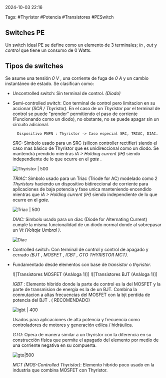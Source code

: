 2024-10-03 22:16

Tags: #Thyristor #Potencia #Transistores #PESwitch
 

## Switches PE

Un switch ideal PE se define como un elemento de 3 terminales; _in_ , _out_ y _control_ que tiene un consumo de 0 Watts.

## Tipos de switches

Se asume una tensión  _0 V_ , una corriente de fuga de _0 A_ y un cambio instantáneo de estado. Se clasifican como:
* Uncontrolled switch: Sin terminal de control. _(Diodo)_

* Semi-controlled switch: Con terminal de control pero limitacion en su accionar _(SCR / Thyristor)._
	En el caso de un _Thyristor_ por el terminal de control se puede "prender" permitiendo el paso de corriente (Funcionando como un diodo), no obstante, no se puede apagar sin un circuito adicional. 

		Dispositivo PNPN : Thyristor -> Caso especial SRC, TRIAC, DIAC.
	
	_SRC:_  Simbolo usado para un SRC (silicon controller rectifier) siendo el caso mas básico de Thyristor que es unidireccional como un diodo. Se mantendrá prendido mientras _iA > Holding current (iH)_ siendo independiente de lo que ocurre en el _gate_ . 
	
	![Thyristor | 500](Thyristor.jpeg)
	
	_TRIAC:_ Simbolo usado para un Triac (Triode for AC) modelado como 2 _Thyristors_  haciendo un dispositivo bidireccional de corriente para aplicaciones de baja potencia y fase unica manteniendo encendido mientras que _iA > Holding current (iH)_ siendo independiente de lo que ocurre en el _gate_. 
	
	![Triac | 500](Triac.jpeg) 

	_DIAC:_ Simbolo usado para un diac (Diode for Alternating Current) cumple la misma funcionalidad de un diodo normal donde al sobrepasar un _Vt (Voltaje Umbral )_.
	
	![Diac](DIAC.jpeg)
	
* Controlled switch: Con terminal de control y control de apagado y cerrado _(BJT , MOSFET , IGBT , GTO THYRISTOR  MCT)_.
* 
	Fundamentado desde elementos con base de _transistor_ o _thyristor_. 
	
	![[Transistores MOSFET (Análoga 1)]]
	![[Transistores BJT (Análoga 1)]]
	
	_IGBT_ : Elemento hibrido donde la parte de control es la del MOSFET y la parte de transmision de energia es la de un BJT. Combina la conmutacion a altas frecuencias del MOSFET con la bjt perdida de potencia del BJT . ( RECOMENDADO)
	
	![igbt | 400](IGBT.jpeg)
	
	Usados para aplicaciones de alta potencia y frecuencia como controladores de motores y generación eólica / hidráulica.
	
	_GTO_: Opera de manera similar a un thyristor con la diferencia en su construcción física que permite el apagado del elemento por medio de una corriente negativa en su compuerta. 
	
	![gto|500](GTO.jpeg)
	
	_MCT (MOS-Controlled Thyristor)_: Elemento hibrido poco usado en la industria que combina MOSFET con Thyristor. 
	
